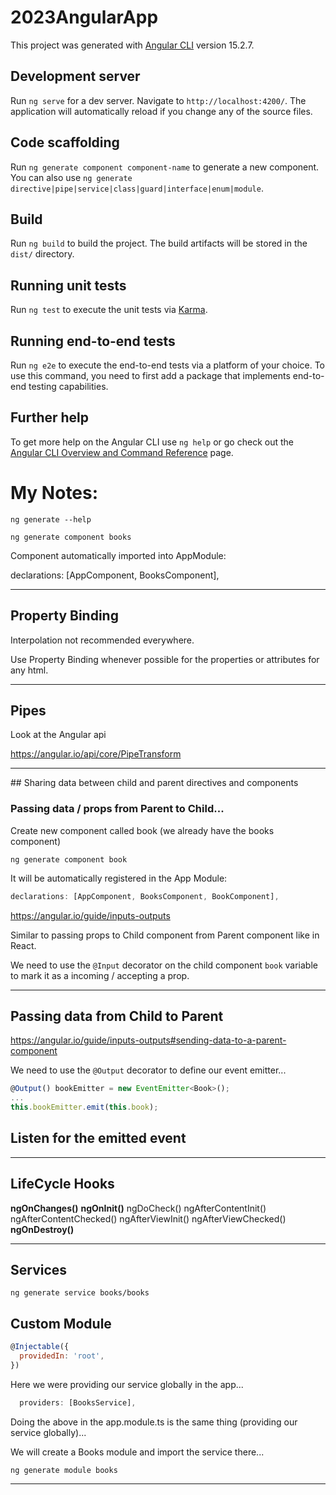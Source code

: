 # 2023AngularApp

This project was generated with [Angular CLI](https://github.com/angular/angular-cli) version 15.2.7.

## Development server

Run `ng serve` for a dev server. Navigate to `http://localhost:4200/`. The application will automatically reload if you change any of the source files.

## Code scaffolding

Run `ng generate component component-name` to generate a new component. You can also use `ng generate directive|pipe|service|class|guard|interface|enum|module`.

## Build

Run `ng build` to build the project. The build artifacts will be stored in the `dist/` directory.

## Running unit tests

Run `ng test` to execute the unit tests via [Karma](https://karma-runner.github.io).

## Running end-to-end tests

Run `ng e2e` to execute the end-to-end tests via a platform of your choice. To use this command, you need to first add a package that implements end-to-end testing capabilities.

## Further help

To get more help on the Angular CLI use `ng help` or go check out the [Angular CLI Overview and Command Reference](https://angular.io/cli) page.

# My Notes:

`ng generate --help`

`ng generate component books`

Component automatically imported into AppModule:

declarations: [AppComponent, BooksComponent],

---

## Property Binding

Interpolation not recommended everywhere.

Use Property Binding whenever possible for the properties or attributes for any html.

---

## Pipes

Look at the Angular api

https://angular.io/api/core/PipeTransform

---

## Sharing data between child and parent directives and components

### Passing data / props from Parent to Child...

Create new component called book (we already have the books component)

`ng generate component book`

It will be automatically registered in the App Module:

```js
declarations: [AppComponent, BooksComponent, BookComponent],
```

https://angular.io/guide/inputs-outputs

Similar to passing props to Child component from Parent component like in React.

We need to use the `@Input` decorator on the child component `book` variable
to mark it as a incoming / accepting a prop.

---

## Passing data from Child to Parent

https://angular.io/guide/inputs-outputs#sending-data-to-a-parent-component

We need to use the `@Output` decorator to define our event emitter...

```js
@Output() bookEmitter = new EventEmitter<Book>();
...
this.bookEmitter.emit(this.book);
```

## Listen for the emitted event

---

## LifeCycle Hooks

**ngOnChanges()**
**ngOnInit()**
ngDoCheck()
ngAfterContentInit()
ngAfterContentChecked()
ngAfterViewInit()
ngAfterViewChecked()
**ngOnDestroy()**

---

## Services

`ng generate service books/books`

## Custom Module

```js
@Injectable({
  providedIn: 'root',
})
```

Here we were providing our service globally in the app...

```js
  providers: [BooksService],
```

Doing the above in the app.module.ts is the same thing (providing our service globally)...

We will create a Books module and import the service there...

`ng generate module books`

---
